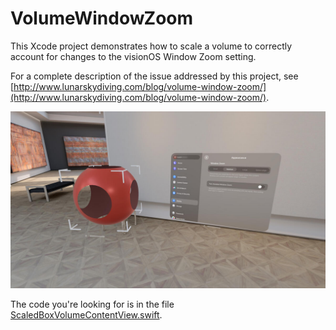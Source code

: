 # VolumeWindowZoom

This Xcode project demonstrates how to scale a volume to correctly account for
changes to the visionOS Window Zoom setting.

For a complete description of the issue addressed by this project, see 
[http://www.lunarskydiving.com/blog/volume-window-zoom/](http://www.lunarskydiving.com/blog/volume-window-zoom/).

<img src="https://github.com/drewolbrich/VolumeWindowZoom/raw/main/box-medium~1200.jpg" width="600px">

The code you're looking for is in the file [ScaledBoxVolumeContentView.swift](VolumeWindowZoom/ScaledBoxVolumeContentView.swift). 
